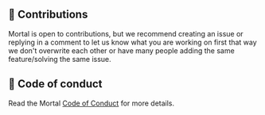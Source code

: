 ## 🚀 Contributions

Mortal is open to contributions, but we recommend creating an issue or replying in a comment to let us know what you are working on first that way we don't overwrite each other or have many people adding the same feature/solving the same issue. <br/>

## 📝 Code of conduct

Read the Mortal [Code of Conduct](CODE_OF_CONDUCT.md) for more details.
